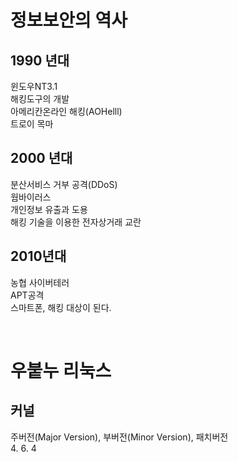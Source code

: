 # 정보보안의 역사
## 1990 년대
윈도우NT3.1  
해킹도구의 개발  
아메리칸온라인 해킹(AOHelll)  
트로이 목마
## 2000 년대
분산서비스 거부 공격(DDoS)  
웜바이러스  
개인정보 유출과 도용  
해킹 기술을 이용한 전자상거래 교란  
## 2010년대
농협 사이버테러  
APT공격  
스마트폰, 해킹 대상이 된다.

<br>

# 우붙누 리눅스
## 커널
주버전(Major Version), 부버전(Minor Version), 패치버전  
4. 6. 4

##